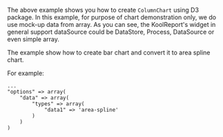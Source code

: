 The above example shows you how to create `ColumnChart` using D3 package. In this example, for purpose of chart demonstration only, we do use mock-up data from array. As you can see, the KoolReport's widget in general support dataSource could be DataStore, Process, DataSource or even simple array.

The example show how to create bar chart and convert it to area spline chart.

For example:

    ...
    "options" => array(
        "data" => array(
            "types" => array(
                "data1" => 'area-spline'
            )
        )
    )
